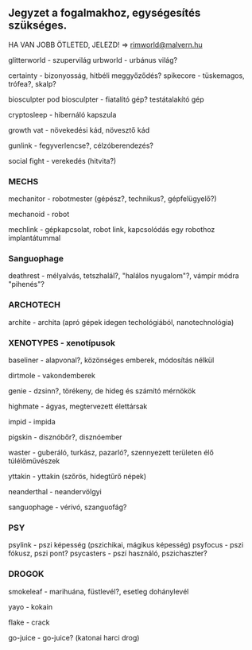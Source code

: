 ## Jegyzet a fogalmakhoz, egységesítés szükséges.

HA VAN JOBB ÖTLETED, JELEZD! => rimworld@malvern.hu

glitterworld - szupervilág
urbworld - urbánus világ?

certainty - bizonyosság, hitbéli meggyőződés?
spikecore - tüskemagos, trófea?, skalp?

biosculpter pod
biosculpter - fiatalító gép? testátalakító gép

cryptosleep - hibernáló kapszula

growth vat - növekedési kád, növesztő kád

gunlink - fegyverlencse?, célzóberendezés?

social fight - verekedés (hitvita?)

### MECHS

mechanitor - robotmester (gépész?, technikus?, gépfelügyelő?)

mechanoid - robot

mechlink - gépkapcsolat, robot link, kapcsolódás egy robothoz implantátummal

### Sanguophage

deathrest - mélyalvás, tetszhalál?, "halálos nyugalom"?, vámpír módra "pihenés"?


### ARCHOTECH

archite - archita (apró gépek idegen techológiából, nanotechnológia)

### XENOTYPES - xenotípusok

baseliner - alapvonal?, közönséges emberek, módosítás nélkül

dirtmole - vakondemberek

genie - dzsinn?, törékeny, de hideg és számító mérnökök

highmate - ágyas, megtervezett élettársak

impid - impida

pigskin - disznóbőr?, disznóember

waster - guberáló, turkász, pazarló?, szennyezett területen élő túlélőművészek

yttakin - yttakin (szőrös, hidegtűrő népek)

neanderthal - neandervölgyi

sanguophage - vérivó, szanguofág?


### PSY

psylink - pszi képesség (pszichikai, mágikus képesség)
psyfocus - pszi fókusz, pszi pont? 
psycasters - pszí használó, pszichaszter?

### DROGOK

smokeleaf - marihuána, füstlevél?, esetleg dohánylevél

yayo - kokain

flake - crack

go-juice - go-juice? (katonai harci drog)


